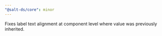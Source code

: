 ```yaml
---
"@salt-ds/core": minor
---
```


Fixes label text alignment at component level where value was previously inherited.
